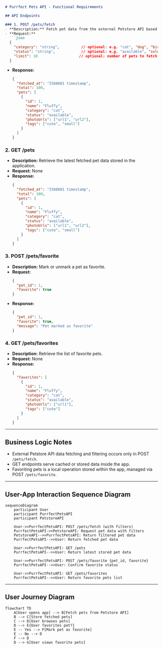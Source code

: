 ```markdown
# Purrfect Pets API - Functional Requirements

## API Endpoints

### 1. POST /pets/fetch
- **Description:** Fetch pet data from the external Petstore API based on provided filters or parameters.
- **Request:**
  ```json
  {
    "category": "string",          // optional: e.g. "cat", "dog", "bird"
    "status": "string",            // optional: e.g. "available", "sold", "pending"
    "limit": 10                   // optional: number of pets to fetch
  }
  ```
- **Response:**
  ```json
  {
    "fetched_at": "ISO8601 timestamp",
    "total": 100,
    "pets": [
      {
        "id": 1,
        "name": "Fluffy",
        "category": "cat",
        "status": "available",
        "photoUrls": ["url1", "url2"],
        "tags": ["cute", "small"]
      }
    ]
  }
  ```

### 2. GET /pets
- **Description:** Retrieve the latest fetched pet data stored in the application.
- **Request:** None
- **Response:**
  ```json
  {
    "fetched_at": "ISO8601 timestamp",
    "total": 100,
    "pets": [
      {
        "id": 1,
        "name": "Fluffy",
        "category": "cat",
        "status": "available",
        "photoUrls": ["url1", "url2"],
        "tags": ["cute", "small"]
      }
    ]
  }
  ```

### 3. POST /pets/favorite
- **Description:** Mark or unmark a pet as favorite.
- **Request:**
  ```json
  {
    "pet_id": 1,
    "favorite": true
  }
  ```
- **Response:**
  ```json
  {
    "pet_id": 1,
    "favorite": true,
    "message": "Pet marked as favorite"
  }
  ```

### 4. GET /pets/favorites
- **Description:** Retrieve the list of favorite pets.
- **Request:** None
- **Response:**
  ```json
  {
    "favorites": [
      {
        "id": 1,
        "name": "Fluffy",
        "category": "cat",
        "status": "available",
        "photoUrls": ["url1"],
        "tags": ["cute"]
      }
    ]
  }
  ```

---

## Business Logic Notes
- External Petstore API data fetching and filtering occurs only in POST `/pets/fetch`.
- GET endpoints serve cached or stored data inside the app.
- Favoriting pets is a local operation stored within the app, managed via POST `/pets/favorite`.

---

## User-App Interaction Sequence Diagram

```mermaid
sequenceDiagram
    participant User
    participant PurrfectPetsAPI
    participant PetstoreAPI

    User->>PurrfectPetsAPI: POST /pets/fetch (with filters)
    PurrfectPetsAPI->>PetstoreAPI: Request pet data with filters
    PetstoreAPI-->>PurrfectPetsAPI: Return filtered pet data
    PurrfectPetsAPI-->>User: Return fetched pet data

    User->>PurrfectPetsAPI: GET /pets
    PurrfectPetsAPI-->>User: Return latest stored pet data

    User->>PurrfectPetsAPI: POST /pets/favorite {pet_id, favorite}
    PurrfectPetsAPI-->>User: Confirm favorite status

    User->>PurrfectPetsAPI: GET /pets/favorites
    PurrfectPetsAPI-->>User: Return favorite pets list
```

---

## User Journey Diagram

```mermaid
flowchart TD
    A[User opens app] --> B[Fetch pets from Petstore API]
    B --> C[Store fetched pets]
    C --> D[User browses pets]
    D --> E{User favorites pet?}
    E -- Yes --> F[Mark pet as favorite]
    E -- No --> D
    F --> D
    D --> G[User views favorite pets]
```
```